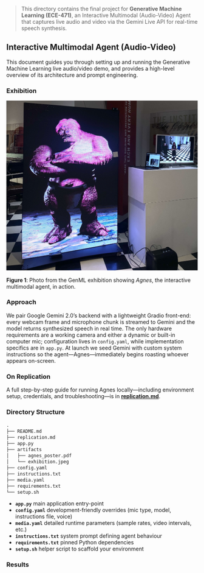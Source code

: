 > This directory contains the final project for **Generative Machine Learning (ECE-471)**, an Interactive Multimodal (Audio-Video) Agent that captures live audio and video via the Gemini Live API for real-time speech synthesis.

## Interactive Multimodal Agent (Audio-Video)

This document guides you through setting up and running the Generative Machine Learning live audio/video demo, and provides a high-level overview of its architecture and prompt engineering.


### Exhibition

![photo from GenML live-demo](artifacts/exhibition.jpeg)

**Figure 1**: Photo from the GenML exhibition showing *Agnes*, the interactive multimodal agent, in action.


### Approach

We pair Google Gemini 2.0’s backend with a lightweight Gradio front-end: every webcam frame and microphone chunk is streamed to Gemini and the model returns synthesized speech in real time.  The only hardware requirements are a working camera and either a dynamic or built-in computer mic; configuration lives in `config.yaml`, while implementation specifics are in `app.py`.  At launch we seed Gemini with custom system instructions so the agent—Agnes—immediately begins roasting whoever appears on-screen.

### On Replication

A full step-by-step guide for running Agnes locally—including environment setup, credentials, and troubleshooting—is in **[replication.md](replication.md)**.

### Directory Structure

```
.
├── README.md
├── replication.md
├── app.py
├── artifacts
│   ├── agnes_poster.pdf
│   └── exhibition.jpeg
├── config.yaml
├── instructions.txt
├── media.yaml
├── requirements.txt
└── setup.sh
```

- **`app.py`**   main application entry-point  
- **`config.yaml`**   development-friendly overrides (mic type, model, instructions file, voice)  
- **`media.yaml`**   detailed runtime parameters (sample rates, video intervals, etc.)  
- **`instructions.txt`**   system prompt defining agent behaviour  
- **`requirements.txt`**   pinned Python dependencies  
- **`setup.sh`**   helper script to scaffold your environment  


### Results


<br>
